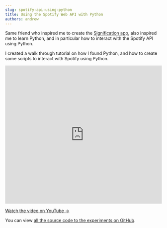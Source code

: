 ```yaml
---
slug: spotify-api-using-python
title: Using the Spotify Web API with Python
authors: andrew
---
```


Same friend who inspired me to create the [Signification app](/docs/apps/signification), also inspired me to learn Python, and in particular how to interact with the Spotify API using Python.

I created a walk through tutorial on how I found Python, and how to create some scripts to interact with Spotify using Python.

<!--truncate-->

<iframe width="100%" height="444" src="https://www.youtube.com/embed/8OGpz0UeYp4" title="YouTube video player" frameborder="0" allow="accelerometer; autoplay; clipboard-write; encrypted-media; gyroscope; picture-in-picture" allowfullscreen></iframe>

[Watch the video on YouTube →](https://www.youtube.com/watch?v=8OGpz0UeYp4)

You can view [all the source code to the experiments on GitHub](https://github.com/magician11/spotify).
